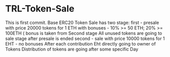 # TRL-Token-Sale
This is first commit.
Base ERC20 Token
Sale has two stage:
  first - presale with price 20000 tokens for 1 ETH with bonuses - 10% >= 50 ETH; 20% >= 100ETH ( bonus is taken from Second stage
  All unused tokens are going to sale stage after presale is ended
  second - sale with price 10000 tokens for 1 EHT - no bonuses
After each contribution Eht directly going to owner of Tokens
Distribution of tokens are going after some specific Day 
